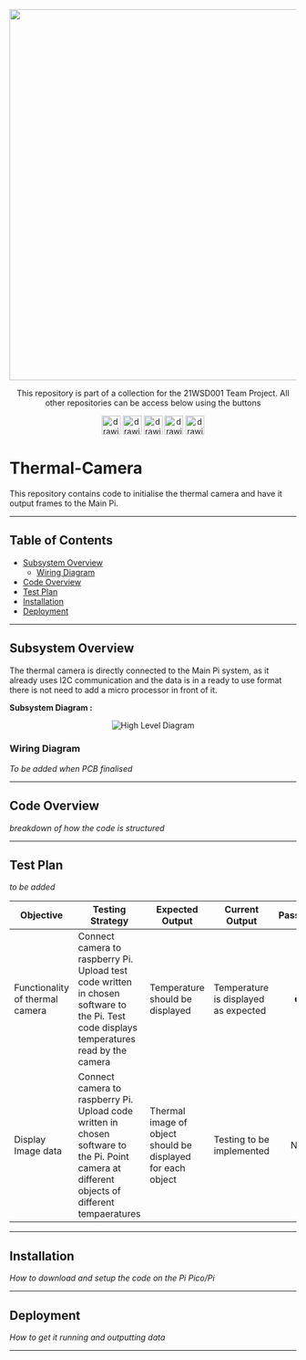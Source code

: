 <p align="center">
	<a href="https://github.com/lboroWMEME-TeamProject/CCC-ProjectDocs"><img src="https://i.imgur.com/VwT4NrJ.png" width=650></a>
	<p align="center"> This repository is part of  a collection for the 21WSD001 Team Project. 
	All other repositories can be access below using the buttons</p>
</p>

<p align="center">
	<a href="https://github.com/lboroWMEME-TeamProject/CCC-ProjectDocs"><img src="https://i.imgur.com/rBaZyub.png" alt="drawing" height = 33/></a> 
	<a href="https://github.com/lboroWMEME-TeamProject/Dashboard"><img src="https://i.imgur.com/fz7rgd9.png" alt="drawing" height = 33/></a> 
	<a href="https://github.com/lboroWMEME-TeamProject/Cloud-Server"><img src="https://i.imgur.com/bsimXcV.png" alt="drawing" height = 33/></a> 
	<a href="https://github.com/lboroWMEME-TeamProject/Drone-Firmware"><img src="https://i.imgur.com/yKFokIL.png" alt="drawing" height = 33/></a> 
	<a href="https://github.com/lboroWMEME-TeamProject/Simulated-Drone"><img src="https://i.imgur.com/WMOZbrf.png" alt="drawing" height = 33/></a>
</p>

# Thermal-Camera

This repository contains code to initialise the thermal camera and have it output frames to the Main Pi.

------------

## Table of Contents

- [Subsystem Overview](#Subsystem-Overview)
    - [Wiring Diagram](Wiring-Diagram)
- [Code Overview](#Code-Overview)
- [Test Plan](#Test-Plan)
- [Installation](#Installation)
- [Deployment](#Deployment)

------------

## Subsystem Overview

The thermal camera is directly connected to the Main Pi system, as it already uses I2C communication and the data is in a ready to use format there is not need to add a micro processor in front of it.     

**Subsystem Diagram :**

<p align="center">
	<img src="https://i.imgur.com/azpRjR6.jpg" alt="High Level Diagram"/>
</p>



### Wiring Diagram
*To be added when PCB finalised*

------------

## Code Overview

*breakdown of how the code is structured*

------------

## Test Plan

*to be added*

<div align="center">

|Objective|Testing Strategy|Expected Output|Current Output|Pass/Fail|
|--|--|--|--|:--:|
|Functionality of thermal camera|Connect camera to raspberry Pi. Upload test code written in chosen software to the Pi. Test code displays temperatures read by the camera|Temperature should be displayed|Temperature is displayed as expected|:heavy_check_mark:|
|Display Image data|Connect camera to raspberry Pi. Upload code written in chosen software to the Pi. Point camera at different objects of different tempaeratures|Thermal image of object should be displayed for each object|Testing to be implemented|N/A|

</div>

------------

## Installation

*How to download and setup the code on the Pi Pico/Pi*

------------

## Deployment

*How to get it running and outputting data*

------------
